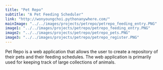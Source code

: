 ```yaml
---
title: "Pet Repo"
subtitle: "A Pet Feeding Scheduler" 
link: "http://wonyoungchoi.pythonanywhere.com/"
mainImage: "../../images/projects/petrepo/petrepo_feeding_entry.PNG"
image1: "../../images/projects/petrepo/petrepo_feeding_entry.PNG"
image2: "../../images/projects/petrepo/petrepo_pets.PNG"
image3: "../../images/projects/petrepo/petrepo_register.PNG"
---
```


Pet Repo is a web application that allows the user to create a repository of their pets and their feeding schedules. The web application is primarily used for keeping track of large collections of animals. 